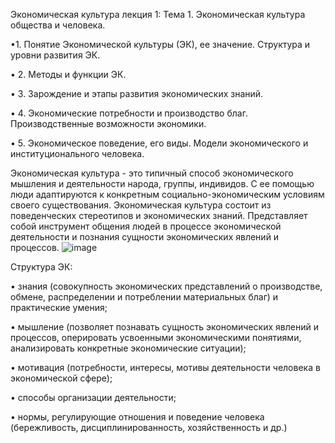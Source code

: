Экономическая культура лекция 1:
Тема 1. Экономическая культура общества и человека.

•1. Понятие Экономической культуры (ЭК), ее значение.
Структура и уровни развития ЭК.

• 2. Методы и функции ЭК.

• 3. Зарождение и этапы развития экономических знаний.

• 4. Экономические потребности и производство благ.
Производственные возможности экономики.

• 5. Экономическое поведение, его виды. Модели
экономического и институционального человека. 

Экономическая культура - это типичный способ экономического мышления
и деятельности народа, группы, индивидов. С ее помощью люди адаптируются к конкретным
социально-экономическим условиям своего существования. Экономическая культура состоит из поведенческих стереотипов и экономических знаний.
Представляет собой инструмент общения людей в процессе экономической деятельности и познания сущности экономических явлений и процессов.
![image](https://github.com/user-attachments/assets/5fc09377-d905-4c74-a7b6-dc3b4f2e7d3d)

Структура ЭК:

• знания (совокупность экономических представлений о
производстве, обмене, распределении и потреблении
материальных благ) и практические умения;

• мышление (позволяет познавать сущность экономических
явлений и процессов, оперировать усвоенными
экономическими понятиями, анализировать конкретные
экономические ситуации);

• мотивация (потребности, интересы, мотивы деятельности
человека в экономической сфере);

• способы организации деятельности;

• нормы, регулирующие отношения и поведение человека
(бережливость, дисциплинированность, хозяйственность и др.)



